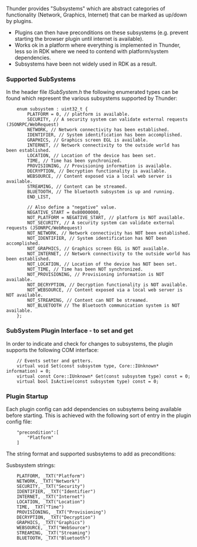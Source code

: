 Thunder provides "Subsystems" which are abstract categories of functionality (Network, Graphics, Internet) that can be marked as up/down by plugins.

- Plugins can then have preconditions on these subsystems (e.g. prevent starting the browser plugin until internet is available).
- Works ok in a platform where everything is implemented in Thunder, less so in RDK where we need to contend with platform/system dependencies.
- Subsystems have been not widely used in RDK as a result.


<h3>Supported SubSystems</h3>

In the header file *ISubSystem.h* the following enumerated types can be found which represent the various subsystems supported by Thunder:

        enum subsystem : uint32_t {
            PLATFORM = 0, // platform is available.
            SECURITY, // A security system can validate external requests (JSONRPC/WebRequest)
            NETWORK, // Network connectivity has been established.
            IDENTIFIER, // System identification has been accomplished.
            GRAPHICS, // Graphics screen EGL is available.
            INTERNET, // Network connectivity to the outside world has been established.
            LOCATION, // Location of the device has been set.
            TIME, // Time has been synchronized.
            PROVISIONING, // Provisioning information is available.
            DECRYPTION, // Decryption functionality is available.
            WEBSOURCE, // Content exposed via a local web server is available.
            STREAMING, // Content can be streamed.
            BLUETOOTH, // The bluetooth subsystem is up and running.
            END_LIST,

            // Also define a "negative" value.
            NEGATIVE_START = 0x80000000,
            NOT_PLATFORM = NEGATIVE_START, // platform is NOT available.
            NOT_SECURITY, // A security system can validate external requests (JSONRPC/WebRequest)
            NOT_NETWORK, // Network connectivity has NOT been established.
            NOT_IDENTIFIER, // System identification has NOT been accomplished.
            NOT_GRAPHICS, // Graphics screen EGL is NOT available.
            NOT_INTERNET, // Network connectivity to the outside world has been established.
            NOT_LOCATION, // Location of the device has NOT been set.
            NOT_TIME, // Time has been NOT synchronized.
            NOT_PROVISIONING, // Provisioning information is NOT available.
            NOT_DECRYPTION, // Decryption functionality is NOT available.
            NOT_WEBSOURCE, // Content exposed via a local web server is NOT available.
            NOT_STREAMING, // Content can NOT be streamed.
            NOT_BLUETOOTH // The Bluetooth communication system is NOT available.
        };


<h3>SubSystem Plugin Interface - to set and get</h3>

In order to indicate and check for changes to subsystems, the plugin supports the following COM interface:

        // Events setter and getters.
        virtual void Set(const subsystem type, Core::IUnknown* information) = 0;
        virtual const Core::IUnknown* Get(const subsystem type) const = 0;
        virtual bool IsActive(const subsystem type) const = 0;

<h3>Plugin Startup</h3>
Each plugin config can add dependencies on subsytems being available before starting. This is achieved with the following sort of entry in the plugin config file:

        "precondition":[
            "Platform"
        ]

The string format and supported susbsytems to add as preconditions:

Susbsystem strings:

        PLATFORM, _TXT("Platform")
        NETWORK, _TXT("Network")
        SECURITY, _TXT("Security")
        IDENTIFIER, _TXT("Identifier")
        INTERNET, _TXT("Internet")
        LOCATION, _TXT("Location")
        TIME, _TXT("Time")
        PROVISIONING, _TXT("Provisioning")
        DECRYPTION, _TXT("Decryption")
        GRAPHICS, _TXT("Graphics")
        WEBSOURCE, _TXT("WebSource")
        STREAMING, _TXT("Streaming")
        BLUETOOTH, _TXT("Bluetooth")       



